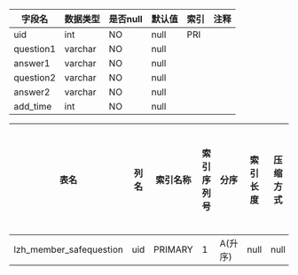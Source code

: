 |字段名|数据类型|是否null|默认值|索引|注释|
|------|--------|--------|------|----|----|
|uid|int|NO|null|PRI||
|question1|varchar|NO|null|||
|answer1|varchar|NO|null|||
|question2|varchar|NO|null|||
|answer2|varchar|NO|null|||
|add_time|int|NO|null|||



|表名|列名|索引名称|索引序列号|分序|索引长度|压缩方式|是否null|是否重复|唯一值数目估计值|索引方法|列中描述索引信息|索引注释|
|----|----|--------|----------|----|--------|--------|--------|--------|----------------|--------|----------------|--------|
|lzh_member_safequestion|uid|PRIMARY|1|A(升序)|null|null||NO|1699|BTREE|||
